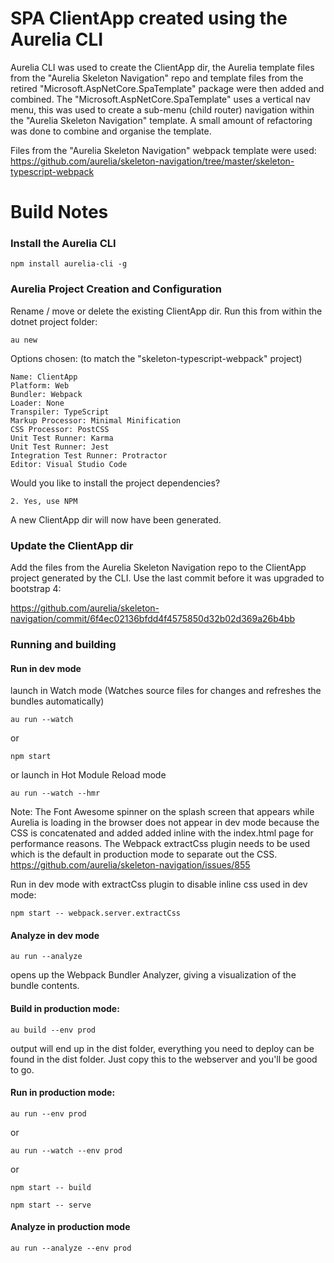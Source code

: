 # SPA ClientApp created using the Aurelia CLI

Aurelia CLI was used to create the ClientApp dir, the Aurelia template files from the "Aurelia Skeleton Navigation" repo and template files from the retired "Microsoft.AspNetCore.SpaTemplate" package were then added and combined.
The "Microsoft.AspNetCore.SpaTemplate" uses a vertical nav menu, this was used to create a sub-menu (child router) navigation within the "Aurelia Skeleton Navigation" template. A small amount of refactoring was done to combine and organise the template.

Files from the "Aurelia Skeleton Navigation" webpack template were used:
https://github.com/aurelia/skeleton-navigation/tree/master/skeleton-typescript-webpack


# Build Notes

### Install the Aurelia CLI
```npm install aurelia-cli -g```

### Aurelia Project Creation and Configuration

Rename / move or delete the existing ClientApp dir.
Run this from within the dotnet project folder:

```au new```

Options chosen: (to match the "skeleton-typescript-webpack" project)

    Name: ClientApp
    Platform: Web
    Bundler: Webpack
    Loader: None
    Transpiler: TypeScript
    Markup Processor: Minimal Minification
    CSS Processor: PostCSS
    Unit Test Runner: Karma
    Unit Test Runner: Jest
    Integration Test Runner: Protractor
    Editor: Visual Studio Code
Would you like to install the project dependencies?

    2. Yes, use NPM

A new ClientApp dir will now have been generated.

### Update the ClientApp dir

Add the files from the Aurelia Skeleton Navigation repo to the ClientApp project generated by the CLI.
Use the last commit before it was upgraded to bootstrap 4:

https://github.com/aurelia/skeleton-navigation/commit/6f4ec02136bfdd4f4575850d32b02d369a26b4bb

### Running and building

#### Run in dev mode

launch in Watch mode (Watches source files for changes and refreshes the bundles automatically)

```au run --watch```

or

```npm start```

or launch in Hot Module Reload mode

```au run --watch --hmr```

Note: The Font Awesome spinner on the splash screen that appears while Aurelia is loading in the browser does not appear in dev mode because the CSS is concatenated and added added inline with the index.html page for performance reasons.
The Webpack extractCss plugin needs to be used which is the default in production mode to separate out the CSS.
https://github.com/aurelia/skeleton-navigation/issues/855

Run in dev mode with extractCss plugin to disable inline css used in dev mode:

```npm start -- webpack.server.extractCss```

#### Analyze in dev mode

```au run --analyze```

opens up the Webpack Bundler Analyzer, giving a visualization of the bundle contents.


#### Build in production mode:

```au build --env prod```

output will end up in the dist folder, everything you need to deploy can be found in the dist folder. Just copy this to the webserver and you'll be good to go.

#### Run in production mode:

```au run --env prod```

or

```au run --watch --env prod```

or

```npm start -- build```

```npm start -- serve```

#### Analyze in production mode

```au run --analyze --env prod```



